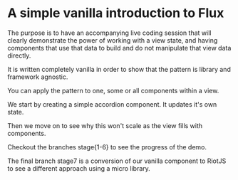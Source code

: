 A simple vanilla introduction to Flux
=====================================

The purpose is to have an accompanying live coding session that will clearly demonstrate the power of working with a view state, and having components that  use that data to build and do not manipulate that view data directly.

It is written completely vanilla in order to show that the pattern is library and framework agnostic.

You can apply the pattern to one, some or all components within a view.

We start by creating a simple accordion component. It updates it's own state.

Then we move on to see why this won't scale as the view fills with components.

Checkout the branches stage{1-6} to see the progress of the demo.

The final branch stage7 is a conversion of our vanilla component to RiotJS to see a different approach using a micro library.
